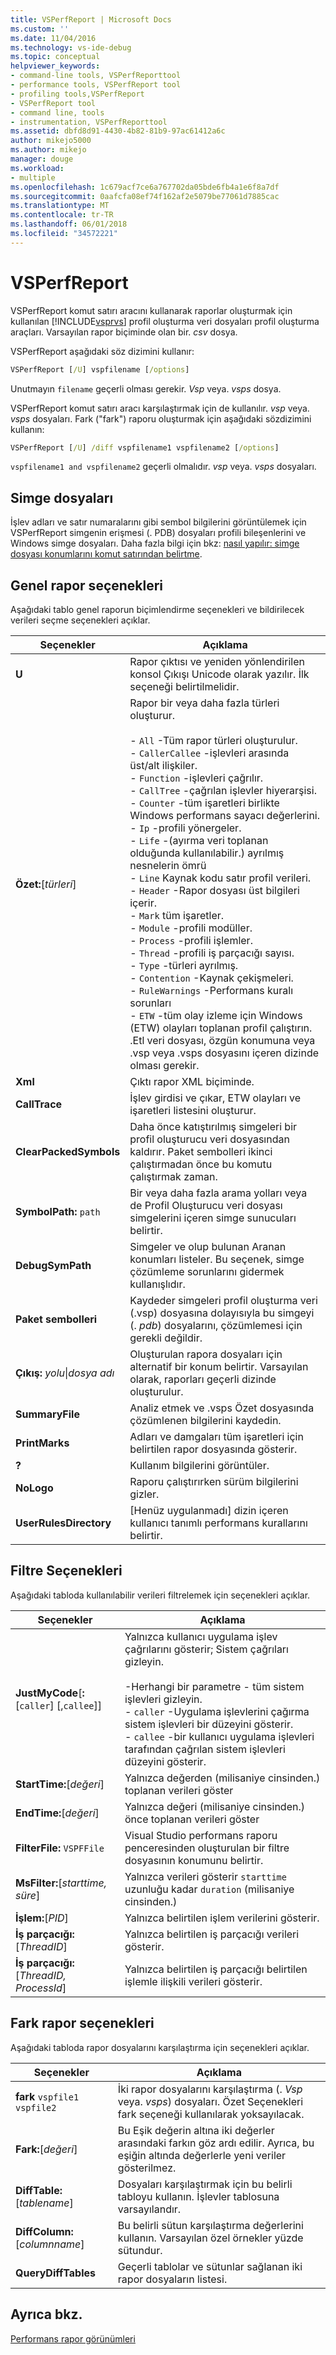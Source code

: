 ```yaml
---
title: VSPerfReport | Microsoft Docs
ms.custom: ''
ms.date: 11/04/2016
ms.technology: vs-ide-debug
ms.topic: conceptual
helpviewer_keywords:
- command-line tools, VSPerfReporttool
- performance tools, VSPerfReport tool
- profiling tools,VSPerfReport
- VSPerfReport tool
- command line, tools
- instrumentation, VSPerfReporttool
ms.assetid: dbfd8d91-4430-4b82-81b9-97ac61412a6c
author: mikejo5000
ms.author: mikejo
manager: douge
ms.workload:
- multiple
ms.openlocfilehash: 1c679acf7ce6a767702da05bde6fb4a1e6f8a7df
ms.sourcegitcommit: 0aafcfa08ef74f162af2e5079be77061d7885cac
ms.translationtype: MT
ms.contentlocale: tr-TR
ms.lasthandoff: 06/01/2018
ms.locfileid: "34572221"
---
```

# <a name="vsperfreport"></a>VSPerfReport
VSPerfReport komut satırı aracını kullanarak raporlar oluşturmak için kullanılan [!INCLUDE[vsprvs](../code-quality/includes/vsprvs_md.md)] profil oluşturma veri dosyaları profil oluşturma araçları. Varsayılan rapor biçiminde olan bir. *csv* dosya.  
  
 VSPerfReport aşağıdaki söz dizimini kullanır:  
  
```cmd  
VSPerfReport [/U] vspfilename [/options]  
```  
  
 Unutmayın `filename` geçerli olması gerekir. *Vsp* veya. *vsps* dosya.  
  
 VSPerfReport komut satırı aracı karşılaştırmak için de kullanılır. *vsp* veya. *vsps* dosyaları. Fark ("fark") raporu oluşturmak için aşağıdaki sözdizimini kullanın:  
  
```cmd  
VSPerfReport [/U] /diff vspfilename1 vspfilename2 [/options]  
```  
  
 `vspfilename1 and vspfilename2` geçerli olmalıdır. *vsp* veya. *vsps* dosyaları.  
  
## <a name="symbol-files"></a>Simge dosyaları  
 İşlev adları ve satır numaralarını gibi sembol bilgilerini görüntülemek için VSPerfReport simgenin erişmesi (. PDB) dosyaları profili bileşenlerini ve Windows simge dosyaları. Daha fazla bilgi için bkz: [nasıl yapılır: simge dosyası konumlarını komut satırından belirtme](../profiling/how-to-specify-symbol-file-locations-from-the-command-line.md).  
  
## <a name="general-report-options"></a>Genel rapor seçenekleri  
 Aşağıdaki tablo genel raporun biçimlendirme seçenekleri ve bildirilecek verileri seçme seçenekleri açıklar.  
  
|Seçenekler|Açıklama|  
|-------------|-----------------|  
|**U**|Rapor çıktısı ve yeniden yönlendirilen konsol Çıkışı Unicode olarak yazılır. İlk seçeneği belirtilmelidir.|  
|**Özet:**[*türleri*]|Rapor bir veya daha fazla türleri oluşturur.<br /><br /> -   `All` -Tüm rapor türleri oluşturulur.<br />-   `CallerCallee` -işlevleri arasında üst/alt ilişkiler.<br />-   `Function` -işlevleri çağrılır.<br />-   `CallTree` -çağrılan işlevler hiyerarşisi.<br />-   `Counter` -tüm işaretleri birlikte Windows performans sayacı değerlerini.<br />-   `Ip` -profili yönergeler.<br />-   `Life` -(ayırma veri toplanan olduğunda kullanılabilir.) ayrılmış nesnelerin ömrü<br />-   `Line` Kaynak kodu satır profil verileri.<br />-   `Header` -Rapor dosyası üst bilgileri içerir.<br />-   `Mark` tüm işaretler.<br />-   `Module` -profili modüller.<br />-   `Process` -profili işlemler.<br />-   `Thread` -profili iş parçacığı sayısı.<br />-   `Type` -türleri ayrılmış.<br />-   `Contention` -Kaynak çekişmeleri.<br />-   `RuleWarnings` -Performans kuralı sorunları<br />-   `ETW` -tüm olay izleme için Windows (ETW) olayları toplanan profil çalıştırın. .Etl veri dosyası, özgün konumuna veya .vsp veya .vsps dosyasını içeren dizinde olması gerekir.|  
|**Xml**|Çıktı rapor XML biçiminde.|  
|**CallTrace**|İşlev girdisi ve çıkar, ETW olayları ve işaretleri listesini oluşturur.|  
|**ClearPackedSymbols**|Daha önce katıştırılmış simgeleri bir profil oluşturucu veri dosyasından kaldırır. Paket sembolleri ikinci çalıştırmadan önce bu komutu çalıştırmak zaman.|  
|**SymbolPath:** `path`|Bir veya daha fazla arama yolları veya de Profil Oluşturucu veri dosyası simgelerini içeren simge sunucuları belirtir.|  
|**DebugSymPath**|Simgeler ve olup bulunan Aranan konumları listeler. Bu seçenek, simge çözümleme sorunlarını gidermek kullanışlıdır.|  
|**Paket sembolleri**|Kaydeder simgeleri profil oluşturma veri (.vsp) dosyasına dolayısıyla bu simgeyi (. *pdb*) dosyalarını, çözümlemesi için gerekli değildir.|  
|**Çıkış:** *yolu*&#124;*dosya adı*|Oluşturulan rapora dosyaları için alternatif bir konum belirtir. Varsayılan olarak, raporları geçerli dizinde oluşturulur.|  
|**SummaryFile**|Analiz etmek ve .vsps Özet dosyasında çözümlenen bilgilerini kaydedin.|  
|**PrintMarks**|Adları ve damgaları tüm işaretleri için belirtilen rapor dosyasında gösterir.|  
|**?**|Kullanım bilgilerini görüntüler.|  
|**NoLogo**|Raporu çalıştırırken sürüm bilgilerini gizler.|  
|**UserRulesDirectory**|[Henüz uygulanmadı] dizin içeren kullanıcı tanımlı performans kurallarını belirtir.|  
  
## <a name="filter-options"></a>Filtre Seçenekleri  
 Aşağıdaki tabloda kullanılabilir verileri filtrelemek için seçenekleri açıklar.  
  
|Seçenekler|Açıklama|  
|-------------|-----------------|  
|**JustMyCode**[**:**[`caller`] [,`callee`]]|Yalnızca kullanıcı uygulama işlev çağrılarını gösterir; Sistem çağrıları gizleyin.<br /><br /> -Herhangi bir parametre - tüm sistem işlevleri gizleyin.<br />-   `caller` -Uygulama işlevlerini çağırma sistem işlevleri bir düzeyini gösterir.<br />-   `callee` -bir kullanıcı uygulama işlevleri tarafından çağrılan sistem işlevleri düzeyini gösterir.|  
|**StartTime:**[*değeri*]|Yalnızca değerden (milisaniye cinsinden.) toplanan verileri göster|  
|**EndTime:**[*değeri*]|Yalnızca değeri (milisaniye cinsinden.) önce toplanan verileri göster|  
|**FilterFile:** `VSPFFile`|Visual Studio performans raporu penceresinden oluşturulan bir filtre dosyasının konumunu belirtir.|  
|**MsFilter:**[*starttime, süre*]|Yalnızca verileri gösterir `starttime` uzunluğu kadar `duration` (milisaniye cinsinden.)|  
|**İşlem:**[*PID*]|Yalnızca belirtilen işlem verilerini gösterir.|  
|**İş parçacığı:**[*ThreadID*]|Yalnızca belirtilen iş parçacığı verileri gösterir.|  
|**İş parçacığı:**[*ThreadID, ProcessId*]|Yalnızca belirtilen iş parçacığı belirtilen işlemle ilişkili verileri gösterir.|  
  
## <a name="difference-report-options"></a>Fark rapor seçenekleri  
 Aşağıdaki tabloda rapor dosyalarını karşılaştırma için seçenekleri açıklar.  
  
|Seçenekler|Açıklama|  
|-------------|-----------------|  
|**fark**  `vspfile1 vspfile2`|İki rapor dosyalarını karşılaştırma (. *Vsp* veya. *vsps*) dosyaları. Özet Seçenekleri fark seçeneği kullanılarak yoksayılacak.|  
|**Fark:**[*değeri*]|Bu Eşik değerin altına iki değerler arasındaki farkın göz ardı edilir. Ayrıca, bu eşiğin altında değerlerle yeni veriler gösterilmez.|  
|**DiffTable:**[*tablename*]|Dosyaları karşılaştırmak için bu belirli tabloyu kullanın. İşlevler tablosuna varsayılandır.|  
|**DiffColumn:**[*columnname*]|Bu belirli sütun karşılaştırma değerlerini kullanın. Varsayılan özel örnekler yüzde sütundur.|  
|**QueryDiffTables**|Geçerli tablolar ve sütunlar sağlanan iki rapor dosyaların listesi.|  
  
## <a name="see-also"></a>Ayrıca bkz.  
 [Performans rapor görünümleri](../profiling/performance-report-views.md)